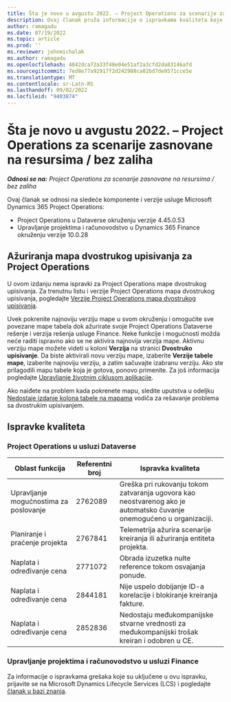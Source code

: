 ```yaml
---
title: Šta je novo u avgustu 2022. – Project Operations za scenarije zasnovane na resursima / bez zaliha
description: Ovaj članak pruža informacije o ispravkama kvaliteta koje su dostupne u izdanju usluge Microsoft Dynamics 365 Project Operations za avgust 2022. za scenarije zasnovane na resursima/bez zaliha.
author: ramagadu
ms.date: 07/19/2022
ms.topic: article
ms.prod: ''
ms.reviewer: johnmichalak
ms.author: ramagadu
ms.openlocfilehash: 4042dca72a33f48e04e51af2a3cfd2da83146afd
ms.sourcegitcommit: 7ed8e77a92917f2d242988ca02bd7de9571cce5e
ms.translationtype: MT
ms.contentlocale: sr-Latn-RS
ms.lasthandoff: 09/02/2022
ms.locfileid: "9403874"
---
```

# <a name="whats-new-august-2022---project-operations-for-resourcenon-stocked-based-scenarios"></a>Šta je novo u avgustu 2022. – Project Operations za scenarije zasnovane na resursima / bez zaliha

_**Odnosi se na:** Project Operations za scenarije zasnovane na resursima / bez zaliha_

Ovaj članak se odnosi na sledeće komponente i verzije usluge Microsoft Dynamics 365 Project Operations:

- Project Operations u Dataverse okruženju verzije 4.45.0.53
- Upravljanje projektima i računovodstvo u Dynamics 365 Finance okruženju verzije 10.0.28

## <a name="project-operations-dual-write-maps-updates"></a>Ažuriranja mapa dvostrukog upisivanja za Project Operations

U ovom izdanju nema ispravki za Project Operations mape dvostrukog upisivanja. Za trenutnu listu i verzije Project Operations mapa dvostrukog upisivanja, pogledajte [Verzije Project Operations mapa dvostrukog upisivanja](../environment/resource-dual-write-maps.md).

Uvek pokrenite najnoviju verziju mape u svom okruženju i omogućite sve povezane mape tabela dok ažurirate svoje Project Operations Dataverse rešenje i verzija rešenja usluge Finance. Neke funkcije i mogućnosti možda neće raditi ispravno ako se ne aktivira najnovija verzija mape. Aktivnu verziju mape možete videti u koloni **Verzija** na stranici **Dvostruko upisivanje**. Da biste aktivirali novu verziju mape, izaberite **Verzije tabele mape**, izaberite najnoviju verziju, a zatim sačuvajte izabranu verziju. Ako ste prilagodili mapu tabele koja je gotova, ponovo primenite. Za još informacija pogledajte [Upravljanje životnim ciklusom aplikacije](/dynamics365/fin-ops-core/dev-itpro/data-entities/dual-write/app-lifecycle-management).

Ako naiđete na problem kada pokrenete mapu, sledite uputstva u odeljku [Nedostaje izdanje kolona tabele na mapama](/dynamics365/fin-ops-core/dev-itpro/data-entities/dual-write/dual-write-troubleshooting-finops-upgrades#missing-table-columns-issue-on-maps) vodiča za rešavanje problema sa dvostrukim upisivanjem.

## <a name="quality-updates"></a>Ispravke kvaliteta

### <a name="project-operations-on-dataverse"></a>Project Operations u usluzi Dataverse

| Oblast funkcija | Referentni broj | Ispravka kvaliteta |
| --- | --- | --- |
| Upravljanje mogućnostima za poslovanje | 2762089 | Greška pri rukovanju tokom zatvaranja ugovora kao neostvarenog ako je automatsko čuvanje onemogućeno u organizaciji.|
|Planiranje i praćenje projekta | 2767841 | Telemetrija ažurira scenarije kreiranja ili ažuriranja entiteta projekta.|
|Naplata i određivanje cena | 2771072 | Obrada izuzetka nulte reference tokom osvajanja ponude.|
|Naplata i određivanje cena | 2844181 |Nije uspelo dobijanje ID-a korelacije i blokiranje kreiranja fakture.|
|Naplata i određivanje cena | 2852836 | Nedostaju međukompanijske stvarne vrednosti za međukompanijski trošak kreiran i odobren u CE.|


### <a name="project-management-and-accounting-in-finance"></a>Upravljanje projektima i računovodstvo u usluzi Finance

Za informacije o ispravkama grešaka koje su uključene u ovu ispravku, prijavite se na Microsoft Dynamics Lifecycle Services (LCS) i pogledajte [članak u bazi znanja](https://fix.lcs.dynamics.com/Issue/Details?bugId=694438).
